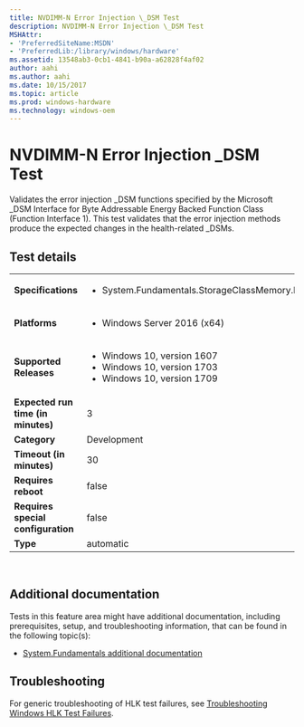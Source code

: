 ```yaml
---
title: NVDIMM-N Error Injection \_DSM Test
description: NVDIMM-N Error Injection \_DSM Test
MSHAttr:
- 'PreferredSiteName:MSDN'
- 'PreferredLib:/library/windows/hardware'
ms.assetid: 13548ab3-0cb1-4841-b90a-a62828f4af02
author: aahi
ms.author: aahi
ms.date: 10/15/2017
ms.topic: article
ms.prod: windows-hardware
ms.technology: windows-oem
---
```


# <span id="p_hlk_test.663c2d58-adc9-4ab2-ba07-62f0041f3821"></span>NVDIMM-N Error Injection \_DSM Test


Validates the error injection \_DSM functions specified by the Microsoft \_DSM Interface for Byte Addressable Energy Backed Function Class (Function Interface 1). This test validates that the error injection methods produce the expected changes in the health-related \_DSMs.

## Test details
|||
|---|---|
| **Specifications**  | <ul><li>System.Fundamentals.StorageClassMemory.NVDIMMN.DSMCompliance</li></ul> |  
| **Platforms**   | <ul><li>Windows Server 2016 (x64)</li></ul> |
| **Supported Releases** | <ul><li>Windows 10, version 1607</li><li>Windows 10, version 1703</li><li>Windows 10, version 1709</li></ul> |
|**Expected run time (in minutes)**| 3 |
|**Category**| Development |
|**Timeout (in minutes)**| 30 |
|**Requires reboot**| false |
|**Requires special configuration**| false |
|**Type**| automatic |

 

## <span id="Additional_documentation"></span><span id="additional_documentation"></span><span id="ADDITIONAL_DOCUMENTATION"></span>Additional documentation


Tests in this feature area might have additional documentation, including prerequisites, setup, and troubleshooting information, that can be found in the following topic(s):

-   [System.Fundamentals additional documentation](system-fundamentals-additional-documentation.md)

## <span id="Troubleshooting"></span><span id="troubleshooting"></span><span id="TROUBLESHOOTING"></span>Troubleshooting


For generic troubleshooting of HLK test failures, see [Troubleshooting Windows HLK Test Failures](..\user\troubleshooting-windows-hlk-test-failures.md).

 

 






